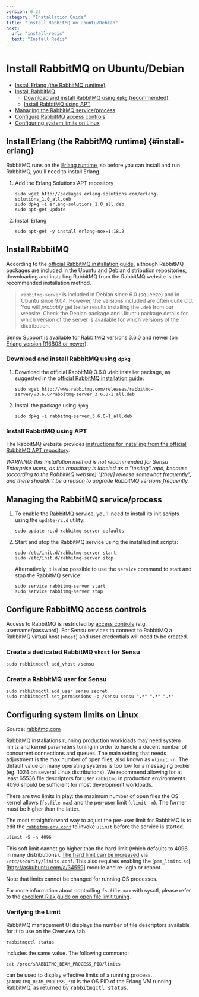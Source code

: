 ```yaml
---
version: 0.22
category: "Installation Guide"
title: "Install RabbitMQ on Ubuntu/Debian"
next:
  url: "install-redis"
  text: "Install Redis"
---
```


# Install RabbitMQ on Ubuntu/Debian

- [Install Erlang (the RabbitMQ runtime)](#install-erlang)
- [Install RabbitMQ](#install-rabbitmq)
  - [Download and install RabbitMQ using `dpkg` (recommended)](#download-and-install-rabbitmq-using-dpkg)
  - [Install RabbitMQ using APT](#install-rabbitmq-using-apt)
- [Managing the RabbitMQ service/process](#managing-the-rabbitmq-serviceprocess)
- [Configure RabbitMQ access controls](#configure-rabbitmq-access-controls)
- [Configuring system limits on Linux](#configuring-system-limits-on-linux)

## Install Erlang (the RabbitMQ runtime) {#install-erlang}

RabbitMQ runs on the [Erlang runtime][erlang], so before you can install and run
RabbitMQ, you'll need to install Erlang.

1. Add the Erlang Solutions APT repository

   ~~~ shell
   sudo wget http://packages.erlang-solutions.com/erlang-solutions_1.0_all.deb
   sudo dpkg -i erlang-solutions_1.0_all.deb
   sudo apt-get update
   ~~~

2. Install Erlang

   ~~~ shell
   sudo apt-get -y install erlang-nox=1:18.2
   ~~~

## Install RabbitMQ

According to the [official RabbitMQ installation guide][rabbitmq-install],
although RabbitMQ packages are included in the Ubuntu and Debian distribution
repositories, downloading and installing RabbitMQ from the RabbitMQ website is
the recommended installation method.

> `rabbitmq-server` is included in Debian since 6.0 (squeeze) and in Ubuntu
  since 9.04. However, the versions included are often quite old. You will
  _probably_ get better results installing the `.deb` from our website. Check
  the Debian package and Ubuntu package details for which version of the server
  is available for which versions of the distribution.

[Sensu Support][support] is available for RabbitMQ versions 3.6.0 and newer ([on
Erlang version R16B03 or newer][rabbitmq-erlang]).

### Download and install RabbitMQ using `dpkg`

1. Download the official RabbitMQ 3.6.0 .deb installer package, as suggested in
   the [official RabbitMQ installation guide][rabbitmq-install]:

   ~~~ shell
   sudo wget http://www.rabbitmq.com/releases/rabbitmq-server/v3.6.0/rabbitmq-server_3.6.0-1_all.deb
   ~~~

2. Install the package using `dpkg`

   ~~~ shell
   sudo dpkg -i rabbitmq-server_3.6.0-1_all.deb
   ~~~

### Install RabbitMQ using APT

The RabbitMQ website provides [instructions for installing from the official
RabbitMQ APT repository][rabbitmq-install].

_WARNING: this installation method is not recommended for Sensu Enterprise
users, as the repository is labeled as a "testing" repo, because (according to
the RabbitMQ website) "[they] release somewhat frequently", and there shouldn't
be a reason to upgrade RabbitMQ versions frequently._

## Managing the RabbitMQ service/process

1. To enable the RabbitMQ service, you'll need to install its init scripts using
   the `update-rc.d` utility:

   ~~~ shell
   sudo update-rc.d rabbitmq-server defaults
   ~~~

2. Start and stop the RabbitMQ service using the installed init scripts:

   ~~~ shell
   sudo /etc/init.d/rabbitmq-server start
   sudo /etc/init.d/rabbitmq-server stop
   ~~~

   Alternatively, it is also possible to use the `service` command to start and
   stop the RabbitMQ service:

   ~~~ shell
   sudo service rabbitmq-server start
   sudo service rabbitmq-server stop
   ~~~

## Configure RabbitMQ access controls

Access to RabbitMQ is restricted by [access controls](rabbitmq-acl) (e.g.
username/password). For Sensu services to connect to RabbitMQ a RabbitMQ virtual
host (`vhost`) and user credentials will need to be created.

### Create a dedicated RabbitMQ `vhost` for Sensu

~~~ shell
sudo rabbitmqctl add_vhost /sensu
~~~

### Create a RabbitMQ user for Sensu

~~~ shell
sudo rabbitmqctl add_user sensu secret
sudo rabbitmqctl set_permissions -p /sensu sensu ".*" ".*" ".*"
~~~

## Configuring system limits on Linux

Source: [rabbitmq.com][rabbitmq-install]

RabbitMQ installations running production workloads may need system limits and
kernel parameters tuning in order to handle a decent number of concurrent
connections and queues. The main setting that needs adjustment is the max number
of open files, also known as `ulimit -n`. The default value on many operating
systems is too low for a messaging broker (eg. 1024 on several Linux
distributions). We recommend allowing for at least 65536 file descriptors for
user `rabbitmq` in production environments. 4096 should be sufficient for most
development workloads.

There are two limits in play: the maximum number of open files the OS kernel
allows (`fs.file-max`) and the per-user limit (`ulimit -n`). The former must be
higher than the latter.

The most straightforward way to adjust the per-user limit for RabbitMQ is to
edit the [`rabbitmq-env.conf`][rabbitmq-config] to invoke `ulimit` before the
service is started.

~~~ shell
ulimit -S -n 4096
~~~

This soft limit cannot go higher than the hard limit (which defaults to 4096 in
many distributions). [The hard limit can be increased][basho-ulimit] via
`/etc/security/limits.conf`. This also requires enabling the
[`pam_limits.so`][http://askubuntu.com/a/34559] module and re-login or reboot.

Note that limits cannot be changed for running OS processes.

For more information about controlling `fs.file-max` with sysctl, please refer
to the [excellent Riak guide on open file limit tuning][basho-ulimit].

### Verifying the Limit

RabbitMQ management UI displays the number of file descriptors available for it
to use on the Overview tab.

~~~ shell
rabbitmqctl status
~~~

includes the same value. The following command:

~~~ shell
cat /proc/$RABBITMQ_BEAM_PROCESS_PID/limits
~~~

can be used to display effective limits of a running process.
`$RABBITMQ_BEAM_PROCESS_PID` is the OS PID of the Erlang VM running RabbitMQ, as
returned by <kbd>rabbitmqctl status</kbd>.


[erlang]:             https://www.erlang.org/
[rabbitmq-install]:   http://www.rabbitmq.com/install-debian.html
[rabbitmq-acl]:       https://www.rabbitmq.com/access-control.html
[rabbitmq-erlang]:    https://www.rabbitmq.com/which-erlang.html
[rabbitmq-config]:    http://www.rabbitmq.com/configure.html
[support]:            https://sensuapp.org/support
[basho-ulimit]:       http://docs.basho.com/riak/latest/ops/tuning/open-files-limit/#Linux
